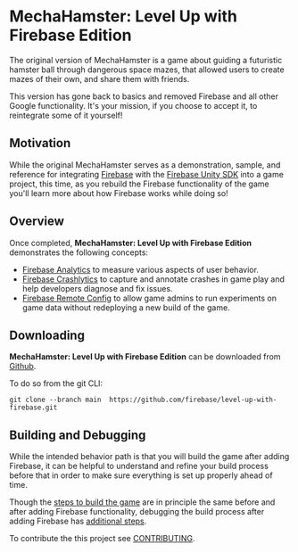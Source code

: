 **MechaHamster: Level Up with Firebase Edition**
======

The original version of MechaHamster is a game about guiding a futuristic hamster ball
through dangerous space mazes, that allowed users to create mazes of their own, and share
them with friends.

This version has gone back to basics and removed Firebase and all other Google
 functionality. It's your mission, if you choose to accept it, to reintegrate some of it yourself!

## Motivation

While the original MechaHamster serves as a demonstration, sample, and reference for integrating
[Firebase][] with the [Firebase Unity SDK][] into a game project, this time, as you rebuild the Firebase
functionality of the game you'll learn more about how Firebase works while doing so!

## Overview

Once completed, **MechaHamster: Level Up with Firebase Edition** demonstrates the following concepts:
   * [Firebase Analytics][] to measure various aspects of user behavior.
   * [Firebase Crashlytics][] to capture and annotate crashes in game play and help
     developers diagnose and fix issues.
   * [Firebase Remote Config][] to allow game admins to run experiments on game data without
     redeploying a new build of the game.

## Downloading

**MechaHamster: Level Up with Firebase Edition** can be downloaded from [Github][].

To do so from the git CLI:
```
git clone --branch main  https://github.com/firebase/level-up-with-firebase.git
```

## Building and Debugging

While the intended behavior path is that you will build the game after adding Firebase, it can be helpful to understand and refine your build process before that in order to make sure everything is set up properly ahead of time.

Though the [steps to build the game](build-and-debug-guide.md#Building) are in principle the same before and after adding Firebase functionality, debugging the build process after adding Firebase has [additional steps](build-and-debug-guide.md#Debugging). 

 
To contribute the this project see [CONTRIBUTING][].

  [CONTRIBUTING]: https://github.com/firebase/level-up-with-firebase/blob/main/CONTRIBUTING.txt 
  [GitHub]: https://github.com/firebase/level-up-with-firebase/
  [Firebase]: https://firebase.google.com/docs/
  [Firebase Unity SDK]: https://firebase.google.com/docs/unity/setup
  [Firebase Analytics]: https://firebase.google.com/docs/analytics/
  [Firebase Crashlytics]: https://firebase.google.com/docs/crashlytics/
  [Firebase Remote Config]: https://firebase.google.com/docs/remote-config/
